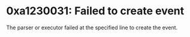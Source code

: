 # 0xa1230031: Failed to create event

The parser or executor failed at the specified line to create the event.
